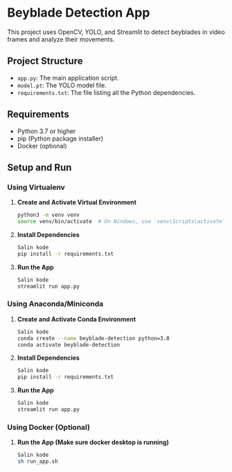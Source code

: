 # Beyblade Detection App

This project uses OpenCV, YOLO, and Streamlit to detect beyblades in video frames and analyze their movements.

## Project Structure

- `app.py`: The main application script.
- `model.pt`: The YOLO model file.
- `requirements.txt`: The file listing all the Python dependencies.

## Requirements

- Python 3.7 or higher
- pip (Python package installer)
- Docker (optional)

## Setup and Run

### Using Virtualenv

1. **Create and Activate Virtual Environment**

   ```bash
   python3 -m venv venv
   source venv/bin/activate  # On Windows, use `venv\Scripts\activate`

2. **Install Dependencies**

    ```bash
    Salin kode
    pip install -r requirements.txt

3. **Run the App**

    ```bash
    Salin kode
    streamlit run app.py

### Using Anaconda/Miniconda

1. **Create and Activate Conda Environment**

    ```bash
    Salin kode
    conda create --name beyblade-detection python=3.8
    conda activate beyblade-detection

2. **Install Dependencies**

    ```bash
    Salin kode
    pip install -r requirements.txt

3. **Run the App**

    ```bash
    Salin kode
    streamlit run app.py

### Using Docker (Optional)

1. **Run the App (Make sure docker desktop is running)**

    ```bash
    Salin kode
    sh run_app.sh

